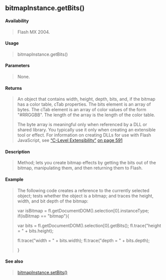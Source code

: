 ## bitmapInstance.getBits()

#### Availability

> Flash MX 2004.

#### Usage

> bitmapInstance.getBits()

#### Parameters

> None.

#### Returns

> An object that contains width, height, depth, bits, and, if the bitmap has a color table, cTab properties. The bits element is an array of bytes. The cTab element is an array of color values of the form "\#RRGGBB". The length of the array is the length of the color table.
>
> The byte array is meaningful only when referenced by a DLL or shared library. You typically use it only when creating an extensible tool or effect. For information on creating DLLs for use with Flash JavaScript, see [“C-Level Extensibility”](#_bookmark1165) [on page 591](#_bookmark1165)

#### Description

> Method; lets you create bitmap effects by getting the bits out of the bitmap, manipulating them, and then returning them to Flash.

#### Example

> The following code creates a reference to the currently selected object; tests whether the object is a bitmap; and traces the height, width, and bit depth of the bitmap:
>
> var isBitmap = fl.getDocumentDOM().selection\[0\].instanceType; if(isBitmap == "bitmap"){
>
> var bits = fl.getDocumentDOM().selection\[0\].getBits(); fl.trace("height = " + bits.height);
>
> fl.trace("width = " + bits.width); fl.trace("depth = " + bits.depth);
>
> }

#### See also

> [bitmapInstance.setBits()](#_bookmark46)
